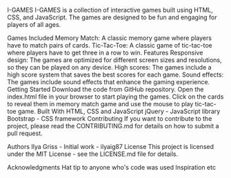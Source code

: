 

I-GAMES
I-GAMES is a collection of interactive games built using HTML, CSS, and JavaScript. The games are designed to be fun and engaging for players of all ages.

Games Included
Memory Match: A classic memory game where players have to match pairs of cards.
Tic-Tac-Toe: A classic game of tic-tac-toe where players have to get three in a row to win.
Features
Responsive design: The games are optimized for different screen sizes and resolutions, so they can be played on any device.
High scores: The games include a high score system that saves the best scores for each game.
Sound effects: The games include sound effects that enhance the gaming experience.
Getting Started
Download the code from GitHub repository.
Open the index.html file in your browser to start playing the games.
Click on the cards to reveal them in memory match game and use the mouse to play tic-tac-toe game.
Built With
HTML, CSS and JavaScript
jQuery - JavaScript library
Bootstrap - CSS framework
Contributing
If you want to contribute to the project, please read the CONTRIBUTING.md for details on how to submit a pull request.

Authors
Ilya Griss - Initial work - ilyaig87
License
This project is licensed under the MIT License - see the LICENSE.md file for details.

Acknowledgments
Hat tip to anyone who's code was used
Inspiration
etc
